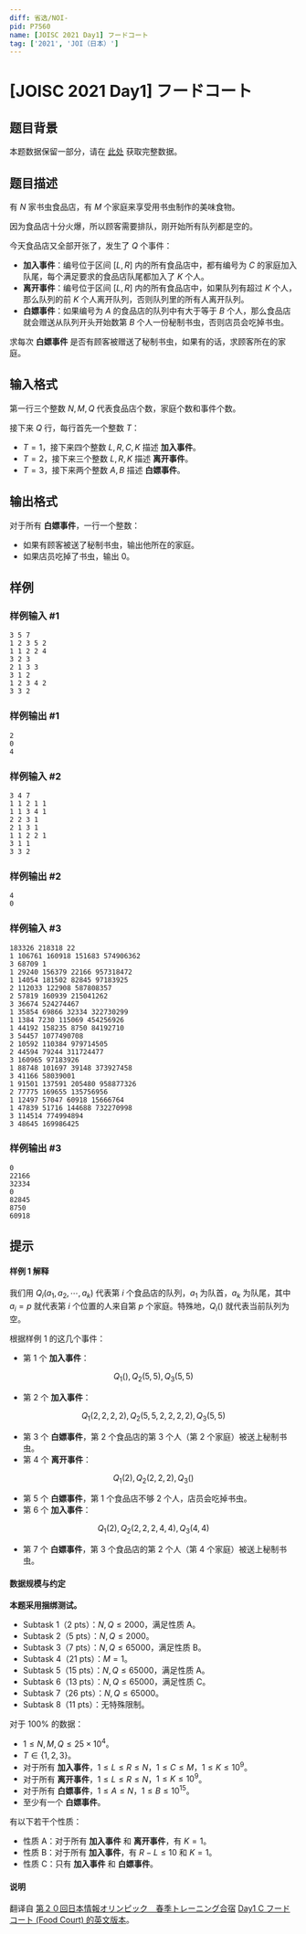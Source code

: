 ```yaml
---
diff: 省选/NOI-
pid: P7560
name: [JOISC 2021 Day1] フードコート
tag: ['2021', 'JOI（日本）']
---
```

# [JOISC 2021 Day1] フードコート
## 题目背景

本题数据保留一部分，请在 [此处](https://www.ioi-jp.org/camp/2021/2021-sp-tasks/day1/foodcourt-data.zip) 获取完整数据。
## 题目描述

有 $N$ 家书虫食品店，有 $M$ 个家庭来享受用书虫制作的美味食物。

因为食品店十分火爆，所以顾客需要排队，刚开始所有队列都是空的。

今天食品店又全部开张了，发生了 $Q$ 个事件：

- **加入事件**：编号位于区间 $[L,R]$ 内的所有食品店中，都有编号为 $C$ 的家庭加入队尾，每个满足要求的食品店队尾都加入了 $K$ 个人。
- **离开事件**：编号位于区间 $[L,R]$ 内的所有食品店中，如果队列有超过 $K$ 个人，那么队列的前 $K$ 个人离开队列，否则队列里的所有人离开队列。
- **白嫖事件**：如果编号为 $A$ 的食品店的队列中有大于等于 $B$ 个人，那么食品店就会赠送从队列开头开始数第 $B$ 个人一份秘制书虫，否则店员会吃掉书虫。

求每次 **白嫖事件** 是否有顾客被赠送了秘制书虫，如果有的话，求顾客所在的家庭。
## 输入格式

第一行三个整数 $N,M,Q$ 代表食品店个数，家庭个数和事件个数。

接下来 $Q$ 行，每行首先一个整数 $T$：

- $T=1$，接下来四个整数 $L,R,C,K$ 描述 **加入事件**。
- $T=2$，接下来三个整数 $L,R,K$ 描述 **离开事件**。
- $T=3$，接下来两个整数 $A,B$ 描述 **白嫖事件**。
## 输出格式

对于所有 **白嫖事件**，一行一个整数：

- 如果有顾客被送了秘制书虫，输出他所在的家庭。
- 如果店员吃掉了书虫，输出 $0$。
## 样例

### 样例输入 #1
```
3 5 7
1 2 3 5 2
1 1 2 2 4
3 2 3
2 1 3 3
3 1 2
1 2 3 4 2
3 3 2
```
### 样例输出 #1
```
2
0
4
```
### 样例输入 #2
```
3 4 7
1 1 2 1 1
1 1 3 4 1
2 2 3 1
2 1 3 1
1 1 2 2 1
3 1 1
3 3 2
```
### 样例输出 #2
```
4
0
```
### 样例输入 #3
```
183326 218318 22
1 106761 160918 151683 574906362
3 68709 1
1 29240 156379 22166 957318472
1 14054 181502 82845 97183925
2 112033 122908 587808357
2 57819 160939 215041262
3 36674 524274467
1 35854 69866 32334 322730299
1 1384 7230 115069 454256926
1 44192 158235 8750 84192710
3 54457 1077490708
2 10592 110384 979714505
2 44594 79244 311724477
3 160965 97183926
1 88748 101697 39148 373927458
3 41166 58039001
1 91501 137591 205480 958877326
2 77775 169655 135756956
1 12497 57047 60918 15666764
1 47839 51716 144688 732270998
3 114514 774994894
3 48645 169986425
```
### 样例输出 #3
```
0
22166
32334
0
82845
8750
60918
```
## 提示

#### 样例 1 解释

我们用 $Q_i(a_1,a_2,\cdots,a_k)$ 代表第 $i$ 个食品店的队列，$a_1$ 为队首，$a_k$ 为队尾，其中 $a_i=p$ 就代表第 $i$ 个位置的人来自第 $p$ 个家庭。特殊地，$Q_i()$ 就代表当前队列为空。

根据样例 1 的这几个事件：

- 第 $1$ 个 **加入事件**：

$$Q_1(),Q_2(5,5),Q_3(5,5)$$

- 第 $2$ 个 **加入事件**：

$$Q_1(2,2,2,2),Q_2(5,5,2,2,2,2),Q_3(5,5)$$

- 第 $3$ 个 **白嫖事件**，第 $2$ 个食品店的第 $3$ 个人（第 $2$ 个家庭）被送上秘制书虫。
- 第 $4$ 个 **离开事件**：

$$Q_1(2),Q_2(2,2,2),Q_3()$$

- 第 $5$ 个 **白嫖事件**，第 $1$ 个食品店不够 $2$ 个人，店员会吃掉书虫。
- 第 $6$ 个 **加入事件**：

$$Q_1(2),Q_2(2,2,2,4,4),Q_3(4,4)$$

- 第 $7$ 个 **白嫖事件**，第 $3$ 个食品店的第 $2$ 个人（第 $4$ 个家庭）被送上秘制书虫。

#### 数据规模与约定

**本题采用捆绑测试。**

- Subtask 1（2 pts）：$N,Q \le 2000$，满足性质 A。
- Subtask 2（5 pts）：$N,Q \le 2000$。
- Subtask 3（7 pts）：$N,Q \le 65000$，满足性质 B。
- Subtask 4（21 pts）：$M=1$。
- Subtask 5（15 pts）：$N,Q \le 65000$，满足性质 A。
- Subtask 6（13 pts）：$N,Q \le 65000$，满足性质 C。
- Subtask 7（26 pts）：$N,Q \le 65000$。
- Subtask 8（11 pts）：无特殊限制。

对于 $100\%$ 的数据：

- $1 \le N,M,Q \le 25 \times 10^4$。
- $T \in \{1,2,3\}$。
- 对于所有 **加入事件**，$1 \le L \le R \le N$，$1 \le C \le M$，$1 \le K \le 10^9$。
- 对于所有 **离开事件**，$1 \le L \le R \le N$，$1 \le K \le 10^9$。
- 对于所有 **白嫖事件**，$1 \le A \le N$，$1 \le B \le 10^{15}$。
- 至少有一个 **白嫖事件**。

有以下若干个性质：

- 性质 A：对于所有 **加入事件** 和 **离开事件**，有 $K=1$。
- 性质 B：对于所有 **加入事件**，有 $R-L \le  10$ 和 $K=1$。
- 性质 C：只有 **加入事件** 和 **白嫖事件**。

#### 说明

翻译自 [第２０回日本情報オリンピック　春季トレーニング合宿](https://www.ioi-jp.org/camp/2021/2021-sp-tasks/index.html) [Day1 C フードコート (Food Court) 的英文版本](https://www.ioi-jp.org/camp/2021/2021-sp-tasks/day1/foodcourt-en.pdf)。
